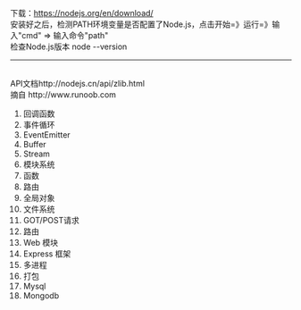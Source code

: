 下载：https://nodejs.org/en/download/
</br>安装好之后，检测PATH环境变量是否配置了Node.js，点击开始=》运行=》输入"cmd" => 输入命令"path"
</br>检查Node.js版本  node --version
<hr />
</br>API文档<url>http://nodejs.cn/api/zlib.html </url>
</br>摘自 <url> http://www.runoob.com </url>
<ol>
<li>回调函数</li>
<li>事件循环</li>
<li>EventEmitter</li>
<li>Buffer</li>
<li>Stream</li>
<li>模块系统</li>
<li>函数</li>
<li>路由</li>
<li>全局对象</li>
<li>文件系统</li>
<li>GOT/POST请求</li>
<li>路由</li>
<li>Web 模块</li>
<li>Express 框架</li>
<li>多进程</li>
<li>打包</li>
<li>Mysql</li>
<li>Mongodb</li>
</ol>
